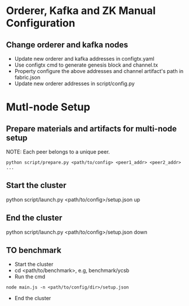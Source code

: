 # Orderer, Kafka and ZK Manual Configuration

## Change orderer and kafka nodes
* Update new orderer and kafka addresses in configtx.yaml
* Use configtx cmd to generate genesis block and channel.tx
* Property configure the above addresses and channel artifact's path in fabric.json
* Update new orderer addresses in script/config.py

# Mutl-node Setup
## Prepare materials and artifacts for multi-node setup
NOTE: Each peer belongs to a unique peer. 
```
python script/prepare.py <path/to/config> <peer1_addr> <peer2_addr> ...
```

## Start the cluster
python script/launch.py <path/to/config>/setup.json up

## End the cluster
python script/launch.py <path/to/config>/setup.json down

## TO benchmark
* Start the cluster <Prepare first if not prepared>
* cd <path/to/benchmark>, e.g, benchmark/ycsb
* Run the cmd
```
node main.js -n <path/to/config/dir>/setup.json
```
* End the cluster




